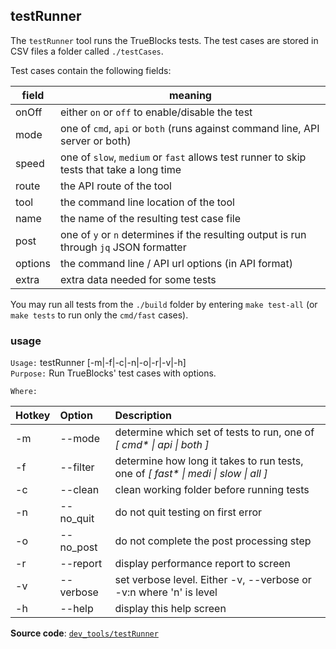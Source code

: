 ## testRunner

The `testRunner` tool runs the TrueBlocks tests. The test cases are stored in CSV files a folder called `./testCases`.

Test cases contain the following fields:

| field | meaning |
|-------|---------|
| onOff | either `on` or `off` to enable/disable the test |
| mode | one of `cmd`, `api` or `both` (runs against command line, API server or both) |
| speed | one of `slow`, `medium` or `fast` allows test runner to skip tests that take a long time |
| route | the API route of the tool |
| tool | the command line location of the tool |
| name | the name of the resulting test case file |
| post | one of `y` or `n` determines if the resulting output is run through `jq` JSON formatter |
| options | the command line / API url options (in API format) |
| extra | extra data needed for some tests |

You may run all tests from the `./build` folder by entering `make test-all` (or `make tests` to run only the `cmd/fast` cases).

### usage

`Usage:`    testRunner [-m|-f|-c|-n|-o|-r|-v|-h]  
`Purpose:`  Run TrueBlocks' test cases with options.

`Where:`  

| Hotkey | Option | Description |
| :----- | :----- | :---------- |
| -m | --mode <val> | determine which set of tests to run, one of *[ cmd\* \| api \| both ]* |
| -f | --filter <val> | determine how long it takes to run tests, one of *[ fast\* \| medi \| slow \| all ]* |
| -c | --clean | clean working folder before running tests |
| -n | --no_quit | do not quit testing on first error |
| -o | --no_post | do not complete the post processing step |
| -r | --report | display performance report to screen |
| -v | --verbose | set verbose level. Either -v, --verbose or -v:n where 'n' is level |
| -h | --help | display this help screen |

**Source code**: [`dev_tools/testRunner`](https://github.com/TrueBlocks/trueblocks-core/tree/master/src/dev_tools/testRunner)

